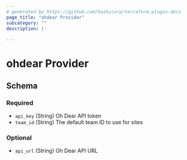 ```yaml
---
# generated by https://github.com/hashicorp/terraform-plugin-docs
page_title: "ohdear Provider"
subcategory: ""
description: |-
  
---
```


# ohdear Provider





<!-- schema generated by tfplugindocs -->
## Schema

### Required

- `api_key` (String) Oh Dear API token
- `team_id` (String) The default team ID to use for sites

### Optional

- `api_url` (String) Oh Dear API URL
